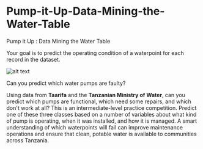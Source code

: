 # Pump-it-Up-Data-Mining-the-Water-Table
Pump it Up : Data Mining the Water Table

Your goal is to predict the operating condition of a waterpoint for each record in the dataset.

![alt text](https://drivendata-public-assets.s3.amazonaws.com/hand_pump_diagram.png)

Can you predict which water pumps are faulty?

Using data from **Taarifa** and the **Tanzanian Ministry of Water**, can you predict which pumps are functional, which need some repairs, and which don't work at all? This is an intermediate-level practice competition. Predict one of these three classes based on a number of variables about what kind of pump is operating, when it was installed, and how it is managed. A smart understanding of which waterpoints will fail can improve maintenance operations and ensure that clean, potable water is available to communities across Tanzania.
